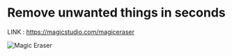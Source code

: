 # Remove unwanted things in seconds

LINK : https://magicstudio.com/magiceraser

![Magic Eraser](https://user-images.githubusercontent.com/123372740/226329380-8bcb7646-030a-48ee-bf01-98c832afe26b.jpg)

